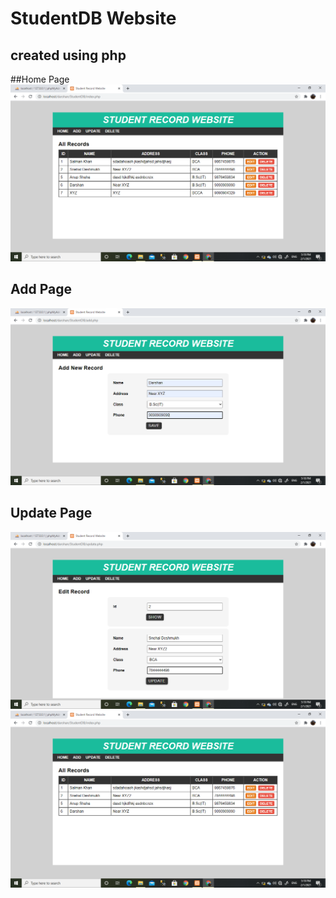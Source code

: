 # StudentDB Website
## created using php

##Home Page
 <img src="https://github.com/darshan12-code/StudentDB/blob/main/SS/StudentRecordWeb1.png">

## Add Page
<img src="https://github.com/darshan12-code/StudentDB/blob/main/SS/StudentRecordWeb2.png">

## Update Page
<img src="https://github.com/darshan12-code/StudentDB/blob/main/SS/StudentRecordWeb3.png">


<img src="https://github.com/darshan12-code/StudentDB/blob/main/SS/StudentRecordWeb5.png">

